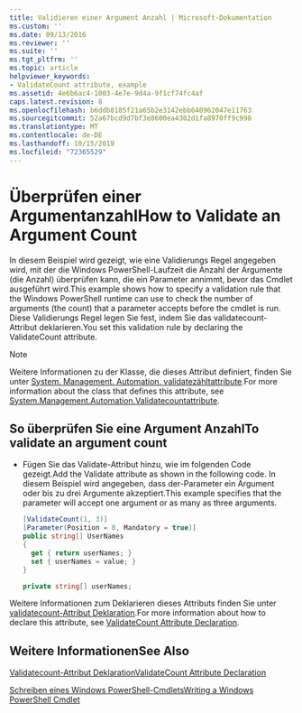 ```yaml
---
title: Validieren einer Argument Anzahl | Microsoft-Dokumentation
ms.custom: ''
ms.date: 09/13/2016
ms.reviewer: ''
ms.suite: ''
ms.tgt_pltfrm: ''
ms.topic: article
helpviewer_keywords:
- ValidateCount attribute, example
ms.assetid: 4e6b6ac4-1003-4e7e-9d4a-9f1cf74fc4af
caps.latest.revision: 8
ms.openlocfilehash: b6ddb8185f21a65b2e3142ebb640962047e11763
ms.sourcegitcommit: 52a67bcd9d7bf3e8600ea4302d1fa8970ff9c998
ms.translationtype: MT
ms.contentlocale: de-DE
ms.lasthandoff: 10/15/2019
ms.locfileid: "72365529"
---
```

# <a name="how-to-validate-an-argument-count"></a><span data-ttu-id="dd44d-102">Überprüfen einer Argumentanzahl</span><span class="sxs-lookup"><span data-stu-id="dd44d-102">How to Validate an Argument Count</span></span>

<span data-ttu-id="dd44d-103">In diesem Beispiel wird gezeigt, wie eine Validierungs Regel angegeben wird, mit der die Windows PowerShell-Laufzeit die Anzahl der Argumente (die Anzahl) überprüfen kann, die ein Parameter annimmt, bevor das Cmdlet ausgeführt wird.</span><span class="sxs-lookup"><span data-stu-id="dd44d-103">This example shows how to specify a validation rule that the Windows PowerShell runtime can use to check the number of arguments (the count) that a parameter accepts before the cmdlet is run.</span></span> <span data-ttu-id="dd44d-104">Diese Validierungs Regel legen Sie fest, indem Sie das validatecount-Attribut deklarieren.</span><span class="sxs-lookup"><span data-stu-id="dd44d-104">You set this validation rule by declaring the ValidateCount attribute.</span></span>

> [!NOTE]
> <span data-ttu-id="dd44d-105">Weitere Informationen zu der Klasse, die dieses Attribut definiert, finden Sie unter [System. Management. Automation. validatezähltattribute](/dotnet/api/System.Management.Automation.ValidateCountAttribute).</span><span class="sxs-lookup"><span data-stu-id="dd44d-105">For more information about the class that defines this attribute, see [System.Management.Automation.Validatecountattribute](/dotnet/api/System.Management.Automation.ValidateCountAttribute).</span></span>

## <a name="to-validate-an-argument-count"></a><span data-ttu-id="dd44d-106">So überprüfen Sie eine Argument Anzahl</span><span class="sxs-lookup"><span data-stu-id="dd44d-106">To validate an argument count</span></span>

- <span data-ttu-id="dd44d-107">Fügen Sie das Validate-Attribut hinzu, wie im folgenden Code gezeigt.</span><span class="sxs-lookup"><span data-stu-id="dd44d-107">Add the Validate attribute as shown in the following code.</span></span> <span data-ttu-id="dd44d-108">In diesem Beispiel wird angegeben, dass der-Parameter ein Argument oder bis zu drei Argumente akzeptiert.</span><span class="sxs-lookup"><span data-stu-id="dd44d-108">This example specifies that the parameter will accept one argument or as many as three arguments.</span></span>

    ```csharp
    [ValidateCount(1, 3)]
    [Parameter(Position = 0, Mandatory = true)]
    public string[] UserNames
    {
      get { return userNames; }
      set { userNames = value; }
    }

    private string[] userNames;
    ```

<span data-ttu-id="dd44d-109">Weitere Informationen zum Deklarieren dieses Attributs finden Sie unter [validatecount-Attribut Deklaration](./validatecount-attribute-declaration.md).</span><span class="sxs-lookup"><span data-stu-id="dd44d-109">For more information about how to declare this attribute, see [ValidateCount Attribute Declaration](./validatecount-attribute-declaration.md).</span></span>

## <a name="see-also"></a><span data-ttu-id="dd44d-110">Weitere Informationen</span><span class="sxs-lookup"><span data-stu-id="dd44d-110">See Also</span></span>

[<span data-ttu-id="dd44d-111">Validatecount-Attribut Deklaration</span><span class="sxs-lookup"><span data-stu-id="dd44d-111">ValidateCount Attribute Declaration</span></span>](./validatecount-attribute-declaration.md)

[<span data-ttu-id="dd44d-112">Schreiben eines Windows PowerShell-Cmdlets</span><span class="sxs-lookup"><span data-stu-id="dd44d-112">Writing a Windows PowerShell Cmdlet</span></span>](./writing-a-windows-powershell-cmdlet.md)
